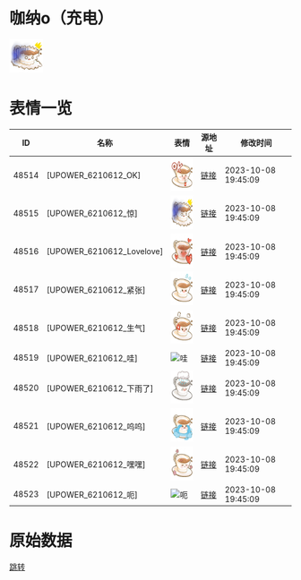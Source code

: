 # 咖纳o（充电）

<img src="./cover.png" height="60" alt="cover" />

# 表情一览

|ID|名称|表情|源地址|修改时间|
|----|----|----|----|----|
|48514|[UPOWER_6210612_OK]|<img src="./pic/048514_%5BUPOWER_6210612_OK%5D.png" height="60" alt="OK"/>|[链接](https://i0.hdslb.com/bfs/garb/974bf762f97123c075a54f680c43955155a86ea1.png)|2023-10-08 19:45:09|
|48515|[UPOWER_6210612_惊]|<img src="./pic/048515_%5BUPOWER_6210612_惊%5D.png" height="60" alt="惊"/>|[链接](https://i0.hdslb.com/bfs/garb/78791d9526aa90e028a294e826ecff7ad4125970.png)|2023-10-08 19:45:09|
|48516|[UPOWER_6210612_Lovelove]|<img src="./pic/048516_%5BUPOWER_6210612_Lovelove%5D.png" height="60" alt="Lovelove"/>|[链接](https://i0.hdslb.com/bfs/garb/344e0c122dc986f5adc00cffdfe4ab2571ebfe67.png)|2023-10-08 19:45:09|
|48517|[UPOWER_6210612_紧张]|<img src="./pic/048517_%5BUPOWER_6210612_紧张%5D.png" height="60" alt="紧张"/>|[链接](https://i0.hdslb.com/bfs/garb/0f6a2cb4b2255999762e6cbb39e845f7e16a3b23.png)|2023-10-08 19:45:09|
|48518|[UPOWER_6210612_生气]|<img src="./pic/048518_%5BUPOWER_6210612_生气%5D.png" height="60" alt="生气"/>|[链接](https://i0.hdslb.com/bfs/garb/ffc3ba78753c2267430cf4911e9a3a98316e13f5.png)|2023-10-08 19:45:09|
|48519|[UPOWER_6210612_哇]|<img src="./pic/048519_%5BUPOWER_6210612_哇%5D.png" height="60" alt="哇"/>|[链接](https://i0.hdslb.com/bfs/garb/e2677bc43ad0c1ea65b3fd6ce13924afd0e2ae1b.png)|2023-10-08 19:45:09|
|48520|[UPOWER_6210612_下雨了]|<img src="./pic/048520_%5BUPOWER_6210612_下雨了%5D.png" height="60" alt="下雨了"/>|[链接](https://i0.hdslb.com/bfs/garb/42f91f779c11d3ee0965bc6cac9018ee4f5ac5d9.png)|2023-10-08 19:45:09|
|48521|[UPOWER_6210612_呜呜]|<img src="./pic/048521_%5BUPOWER_6210612_呜呜%5D.png" height="60" alt="呜呜"/>|[链接](https://i0.hdslb.com/bfs/garb/e0cf4aedd085066f0c81c8f1ecba510dcaa6264b.png)|2023-10-08 19:45:09|
|48522|[UPOWER_6210612_嘿嘿]|<img src="./pic/048522_%5BUPOWER_6210612_嘿嘿%5D.png" height="60" alt="嘿嘿"/>|[链接](https://i0.hdslb.com/bfs/garb/ccdfe3202add53795814411a219be58b91a50d46.png)|2023-10-08 19:45:09|
|48523|[UPOWER_6210612_呃]|<img src="./pic/048523_%5BUPOWER_6210612_呃%5D.png" height="60" alt="呃"/>|[链接](https://i0.hdslb.com/bfs/garb/83375edc947e4c0e64d773cb7f3b8c447c4a1076.png)|2023-10-08 19:45:09|

# 原始数据

[跳转](./raw.json)


